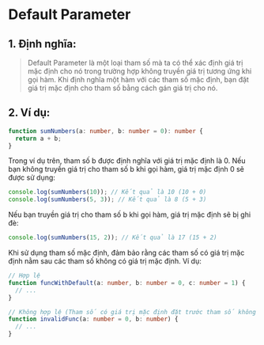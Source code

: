 # Default Parameter

## 1. Định nghĩa:

> Default Parameter là một loại tham số mà ta có thể xác định giá trị mặc định cho nó trong trường hợp không truyền giá trị tương ứng khi gọi hàm. Khi định nghĩa một hàm với các tham số mặc định, bạn đặt giá trị mặc định cho tham số bằng cách gán giá trị cho nó.

## 2. Ví dụ:

```ts
function sumNumbers(a: number, b: number = 0): number {
  return a + b;
}
```

Trong ví dụ trên, tham số b được định nghĩa với giá trị mặc định là 0. Nếu bạn không truyền giá trị cho tham số b khi gọi hàm, giá trị mặc định 0 sẽ được sử dụng:

```js
console.log(sumNumbers(10)); // Kết quả là 10 (10 + 0)
console.log(sumNumbers(5, 3)); // Kết quả là 8 (5 + 3)
```

Nếu bạn truyền giá trị cho tham số b khi gọi hàm, giá trị mặc định sẽ bị ghi đè:

```ts
console.log(sumNumbers(15, 2)); // Kết quả là 17 (15 + 2)
```

Khi sử dụng tham số mặc định, đảm bảo rằng các tham số có giá trị mặc định nằm sau các tham số không có giá trị mặc định. Ví dụ:

```ts
// Hợp lệ
function funcWithDefault(a: number, b: number = 0, c: number = 1) {
  // ...
}

// Không hợp lệ (Tham số có giá trị mặc định đặt trước tham số không có giá trị mặc định)
function invalidFunc(a: number = 0, b: number) {
  // ...
}
```
